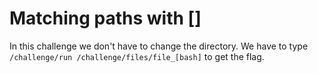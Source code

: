 # Matching paths with []

In this challenge we don't have to change the directory.
We have to type `/challenge/run /challenge/files/file_[bash]` to get the flag.
